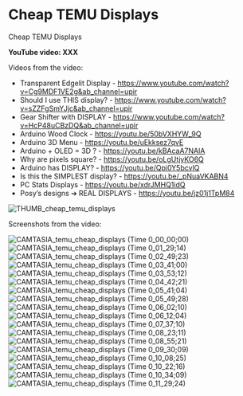 # Cheap TEMU Displays
Cheap TEMU Displays

**YouTube video: XXX**


Videos from the video:
- Transparent Edgelit Display - https://www.youtube.com/watch?v=Cg9MDF1VE2g&ab_channel=upir
- Should I use THIS display? - https://www.youtube.com/watch?v=sZZFgSmYJjc&ab_channel=upir
- Gear Shifter with DISPLAY - https://www.youtube.com/watch?v=HcP48uCBzDQ&ab_channel=upir
- Arduino Wood Clock - https://youtu.be/50bVXHYW_9Q
- Arduino 3D Menu - https://youtu.be/uEkksez7qvE
- Arduino + OLED = 3D ? - https://youtu.be/kBAcaA7NAlA
- Why are pixels square? - https://youtu.be/oLgUtjyKO6Q
- Arduino has DISPLAY? - https://youtu.be/Qpi0Y5bcvlQ
- Is this the SIMPLEST display? - https://youtu.be/_pNuaVKABN4
- PC Stats Displays - https://youtu.be/xdrJMHQ1idQ
- Posy’s designs ➔ REAL DISPLAYS - https://youtu.be/jz01j1TpM84

![THUMB_cheap_temu_displays](https://github.com/user-attachments/assets/ead6da44-8984-43ca-8c35-1016da7c750b)




Screenshots from the video:

![CAMTASIA_temu_cheap_displays (Time 0_00_00;00)](https://github.com/user-attachments/assets/9a74cb7b-a43b-49a7-a071-0f852f65a952)
![CAMTASIA_temu_cheap_displays (Time 0_01_29;14)](https://github.com/user-attachments/assets/b82d9542-825b-4a28-9d6a-c3a44f62eaf5)
![CAMTASIA_temu_cheap_displays (Time 0_02_49;23)](https://github.com/user-attachments/assets/3601ab56-3608-4879-817b-9a56b8ab923e)
![CAMTASIA_temu_cheap_displays (Time 0_03_41;00)](https://github.com/user-attachments/assets/27211408-9efa-49de-9113-07d748a9a82b)
![CAMTASIA_temu_cheap_displays (Time 0_03_53;12)](https://github.com/user-attachments/assets/7c04a44c-d739-4518-85df-9be6f94293ed)
![CAMTASIA_temu_cheap_displays (Time 0_04_42;21)](https://github.com/user-attachments/assets/31e52abc-762d-4f05-b0c6-36dd38852e19)
![CAMTASIA_temu_cheap_displays (Time 0_05_41;04)](https://github.com/user-attachments/assets/479b1e66-cc29-4989-ba64-a63b3d240d15)
![CAMTASIA_temu_cheap_displays (Time 0_05_49;28)](https://github.com/user-attachments/assets/ecc2cea9-7748-4d4b-8e9e-6a14df01f8da)
![CAMTASIA_temu_cheap_displays (Time 0_06_02;10)](https://github.com/user-attachments/assets/e5001fdf-784c-47aa-b356-0ac73d9f71f2)
![CAMTASIA_temu_cheap_displays (Time 0_06_12;04)](https://github.com/user-attachments/assets/1c3aa28f-70f8-4e9c-bdc8-00247b648d8b)
![CAMTASIA_temu_cheap_displays (Time 0_07_37;10)](https://github.com/user-attachments/assets/583e62e8-4fa8-42f0-920b-104cdd5dabf6)
![CAMTASIA_temu_cheap_displays (Time 0_08_23;11)](https://github.com/user-attachments/assets/b46814e0-3469-4ff3-9b6f-dac2f02c9303)
![CAMTASIA_temu_cheap_displays (Time 0_08_55;21)](https://github.com/user-attachments/assets/3a10921b-890b-4855-b019-5de1dbd237e0)
![CAMTASIA_temu_cheap_displays (Time 0_09_30;09)](https://github.com/user-attachments/assets/3cb0f142-3d39-4d03-b26c-9fac9d7cf520)
![CAMTASIA_temu_cheap_displays (Time 0_10_08;25)](https://github.com/user-attachments/assets/dca910f3-939e-402f-a498-2ac3a3f970e9)
![CAMTASIA_temu_cheap_displays (Time 0_10_22;16)](https://github.com/user-attachments/assets/fafdf7c4-eca6-425d-a1df-a2268d4f2d3f)
![CAMTASIA_temu_cheap_displays (Time 0_10_34;09)](https://github.com/user-attachments/assets/7ca0e981-8739-4e85-96cb-a329d93a161b)
![CAMTASIA_temu_cheap_displays (Time 0_11_29;24)](https://github.com/user-attachments/assets/1db6802f-86ec-46e8-bfc1-100681ccfcf5)



